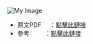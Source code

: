 
![My Image](https://github.com/user-attachments/assets/2886ea19-0ec7-4639-b0ff-604081244015)



- 原文PDF &nbsp;&nbsp;&nbsp;&nbsp;：[點擊此鏈接](https://www.cs.tau.ac.il/~turkel/imagepapers/ColorTransfer.pdf)
- 參考 &nbsp;&nbsp;&nbsp;&nbsp;&nbsp;&nbsp;&nbsp;&nbsp;：[點擊此鏈接](https://blog.csdn.net/zb1165048017/article/details/108981254)
